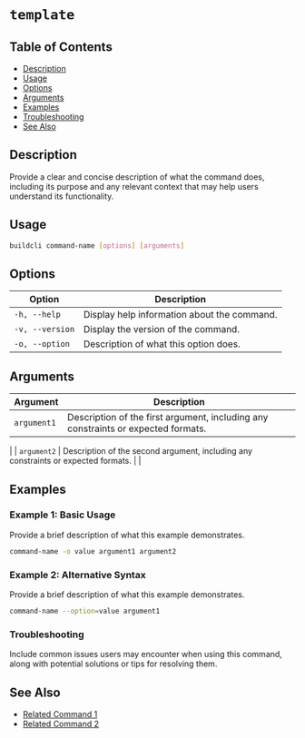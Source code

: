 # `template`
## Table of Contents
- [Description](#description)
- [Usage](#usage)
- [Options](#options)
- [Arguments](#arguments)
- [Examples](#examples)
- [Troubleshooting](#troubleshooting)
- [See Also](#see-also)
## Description

Provide a clear and concise description of what the command does, including its purpose and any relevant context that may help users understand its functionality.

## Usage

```bash
buildcli command-name [options] [arguments]
```

## Options

| Option          | Description                                 |
|-----------------|---------------------------------------------|
| `-h, --help`    | Display help information about the command. |
| `-v, --version` | Display the version of the command.         |
| `-o, --option`  | Description of what this option does.       |

## Arguments

| Argument    | Description                                                                        |
|-------------|------------------------------------------------------------------------------------|
| `argument1` | Description of the first argument, including any constraints or expected formats.  |
|
| `argument2` | Description of the second argument, including any constraints or expected formats. |
|

## Examples

### Example 1: Basic Usage

Provide a brief description of what this example demonstrates.

```bash
command-name -o value argument1 argument2
```

### Example 2: Alternative Syntax

Provide a brief description of what this example demonstrates.
```bash
command-name --option=value argument1
```
### Troubleshooting
Include common issues users may encounter when using this command, along with potential solutions or tips for resolving them.

## See Also

- [Related Command 1](template.md)
- [Related Command 2](template.md)
